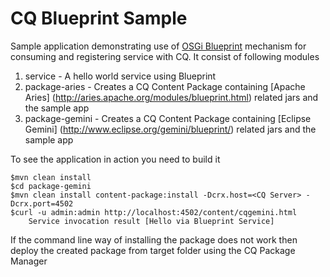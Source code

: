CQ Blueprint Sample
================

Sample application demonstrating use of [OSGi Blueprint](http://www.ibm.com/developerworks/opensource/library/os-osgiblueprint/) mechanism for consuming and
registering service with CQ. It consist of following modules

1. service - A hello world service using Blueprint
2. package-aries - Creates a CQ Content Package containing [Apache Aries] (http://aries.apache.org/modules/blueprint.html) related jars and the sample app
3. package-gemini - Creates a CQ Content Package containing [Eclipse Gemini] (http://www.eclipse.org/gemini/blueprint/) related jars and the sample app

To see the application in action you need to build it

```
$mvn clean install
$cd package-gemini
$mvn clean install content-package:install -Dcrx.host=<CQ Server> -Dcrx.port=4502
$curl -u admin:admin http://localhost:4502/content/cqgemini.html
    Service invocation result [Hello via Blueprint Service]
```

If the command line way of installing the package does not work then deploy the created package from target folder using the CQ Package Manager



